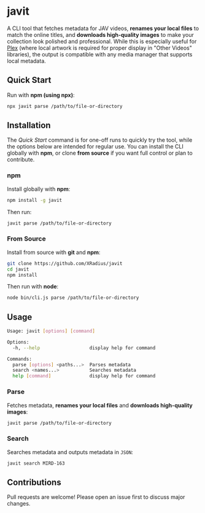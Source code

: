 # javit

A CLI tool that fetches metadata for JAV videos, **renames your local files** to match the online titles, and **downloads high-quality images** to make your collection look polished and professional. While this is especially useful for [Plex](https://www.plex.tv/) (where local artwork is required for proper display in "Other Videos" libraries), the output is compatible with any media manager that supports local metadata.

## Quick Start

Run with **npm (using npx)**:

```bash
npx javit parse /path/to/file-or-directory
```

## Installation

The _Quick Start_ command is for one-off runs to quickly try the tool, while the options below are intended for regular use. You can install the CLI globally with **npm**, or clone **from source** if you want full control or plan to contribute.

### npm

Install globally with **npm**:

```bash
npm install -g javit
```

Then run:

```bash
javit parse /path/to/file-or-directory
```

### From Source

Install from source with **git** and **npm**:

```bash
git clone https://github.com/XRadius/javit
cd javit
npm install
```

Then run with **node**:

```bash
node bin/cli.js parse /path/to/file-or-directory
```

## Usage

```bash
Usage: javit [options] [command]

Options:
  -h, --help                  display help for command

Commands:
  parse [options] <paths...>  Parses metadata
  search <names...>           Searches metadata
  help [command]              display help for command
```

### Parse

Fetches metadata, **renames your local files** and **downloads high-quality images**:

```bash
javit parse /path/to/file-or-directory
```

### Search

Searches metadata and outputs metadata in `JSON`:

```bash
javit search MIRD-163
```

## Contributions

Pull requests are welcome! Please open an issue first to discuss major changes.
